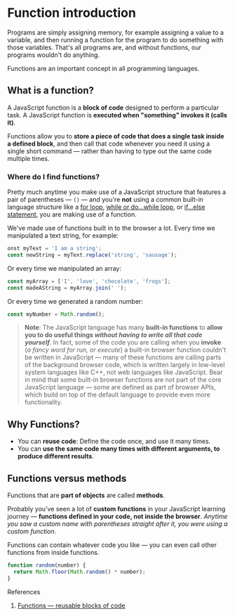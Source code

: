 # Function introduction

Programs are simply assigning memory, for example assigning a value to a variable, and then running a function for the program to do something with those variables. That's all programs are, and without functions, our programs wouldn't do anything.

Functions are an important concept in all programming languages.

## What is a function?

A JavaScript function is a **block of code** designed to perform a particular task. A JavaScript function is **executed when "something" invokes it (calls it)**.

Functions allow you to **store a piece of code that does a single task inside a defined block**, and then call that code whenever you need it using a single short command — rather than having to type out the same code multiple times.

### Where do I find functions?

Pretty much anytime you make use of a JavaScript structure that features a pair of parentheses — `()` — and you're **not** using a common built-in language structure like a [for loop](https://developer.mozilla.org/en-US/docs/Learn/JavaScript/Building_blocks/Looping_code#the_standard_for_loop), [while or do...while loop](https://developer.mozilla.org/en-US/docs/Learn/JavaScript/Building_blocks/Looping_code#while_and_do_..._while), or [if...else statement](https://developer.mozilla.org/en-US/docs/Learn/JavaScript/Building_blocks/conditionals#if...else_statements), you are making use of a function.

We've made use of functions built in to the browser a lot. Every time we manipulated a text string, for example:

```js
onst myText = 'I am a string';
const newString = myText.replace('string', 'sausage');
```

Or every time we manipulated an array:

```js
const myArray = ['I', 'love', 'chocolate', 'frogs'];
const madeAString = myArray.join(' ');
```

Or every time we generated a random number:

```js
const myNumber = Math.random();
```

> **Note**: The JavaScript language has many **built-in functions** to **allow you to do useful things _without having to write all that code yourself_**. In fact, some of the code you are calling when you **invoke** (_a fancy word for run, or execute_) a built-in browser function couldn't be written in JavaScript — many of these functions are calling parts of the background browser code, which is written largely in low-level system languages like C++, not web languages like JavaScript. Bear in mind that some built-in browser functions are not part of the core JavaScript language — some are defined as part of browser APIs, which build on top of the default language to provide even more functionality.

## Why Functions?

- You can **reuse code**: Define the code once, and use it many times.
- You can **use the same code many times with different arguments, to produce different results**.

## Functions versus methods

Functions that are **part of objects** are called **methods**.

Probably you've seen a lot of **custom functions** in your JavaScript learning journey — **functions defined in your code, not inside the browser**. _Anytime you saw a custom name with parentheses straight after it, you were using a custom function_.

Functions can contain whatever code you like — you can even call other functions from inside functions.

```js
function random(number) {
  return Math.floor(Math.random() * number);
}
```

References

1. [Functions — reusable blocks of code](https://developer.mozilla.org/en-US/docs/Learn/JavaScript/Building_blocks/Functions)
